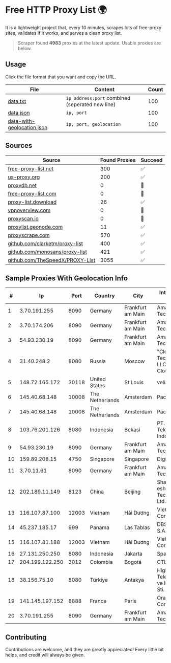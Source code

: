 
# Free HTTP Proxy List 🌍

It is a lightweight project that, every 10 minutes, scrapes lots of free-proxy sites, validates if it works, and serves a clean proxy list.


> Scraper found **4983** proxies at the latest update. Usable proxies are below.

## Usage

Click the file format that you want and copy the URL.


|File|Content|Count|
|----|-------|-----|
|[data.txt](https://raw.githubusercontent.com/themiralay/Proxy-List-World/master/data.txt)|`ip_address:port` combined (seperated new line)|100|
|[data.json](https://raw.githubusercontent.com/themiralay/Proxy-List-World/master/data.json)|`ip, port`|100|
|[data-with-geolocation.json](https://raw.githubusercontent.com/themiralay/Proxy-List-World/master/data-with-geolocation.json)|`ip, port, geolocation`|100|

## Sources

|Source|Found Proxies|Succeed|
|------|-------------|-------|
|[free-proxy-list.net](https://free-proxy-list.net)|300|✅|
|[us-proxy.org](https://www.us-proxy.org)|200|✅|
|[proxydb.net](http://proxydb.net)|0|🚫|
|[free-proxy-list.com](https://free-proxy-list.com/?page=&port=&type%5B%5D=http&type%5B%5D=https&up_time=0&search=Search)|0|🚫|
|[proxy-list.download](https://www.proxy-list.download/HTTP)|26|✅|
|[vpnoverview.com](https://vpnoverview.com/privacy/anonymous-browsing/free-proxy-servers)|0|🚫|
|[proxyscan.io](https://www.proxyscan.io)|0|🚫|
|[proxylist.geonode.com](https://proxylist.geonode.com/api/proxy-list?limit=300&page=1&sort_by=lastChecked&sort_type=desc&protocols=http,https)|11|✅|
|[proxyscrape.com](https://api.proxyscrape.com/v2/?request=displayproxies&protocol=http&timeout=10000&country=all&ssl=all&anonymity=all)|570|✅|
|[github.com/clarketm/proxy-list](https://raw.githubusercontent.com/clarketm/proxy-list/master/proxy-list-raw.txt)|400|✅|
|[github.com/monosans/proxy-list](https://raw.githubusercontent.com/monosans/proxy-list/main/proxies/http.txt)|421|✅|
|[github.com/TheSpeedX/PROXY-List](https://raw.githubusercontent.com/TheSpeedX/PROXY-List/master/http.txt)|3055|✅|


## Sample Proxies With Geolocation Info

|#|Ip|Port|Country|City|Internet Service Provider|
|-|--|----|-------|----|-------------------------|
|1|3.70.191.255|8090|Germany|Frankfurt am Main|Amazon Technologies Inc.|
|2|3.70.174.206|8090|Germany|Frankfurt am Main|Amazon Technologies Inc.|
|3|54.93.230.19|8090|Germany|Frankfurt am Main|Amazon Technologies Inc.|
|4|31.40.248.2|8080|Russia|Moscow|"Cloud Technologies" LLC trading as Cloud.ru|
|5|148.72.165.172|30118|United States|St Louis|velia.net|
|6|145.40.68.148|10008|The Netherlands|Amsterdam|Packet Host, Inc.|
|7|145.40.68.148|10008|The Netherlands|Amsterdam|Packet Host, Inc.|
|8|103.76.201.126|8080|Indonesia|Bekasi|PT. Arjuna Global Teknologi Indonesia|
|9|54.93.230.19|8090|Germany|Frankfurt am Main|Amazon Technologies Inc.|
|10|159.89.208.15|4750|Singapore|Singapore|DigitalOcean, LLC|
|11|3.70.11.61|8090|Germany|Frankfurt am Main|Amazon Technologies Inc.|
|12|202.189.11.149|8123|China|Beijing|Shandong eshinton Network Technology Co., Ltd.|
|13|116.107.87.100|12003|Vietnam|Hải Dương|Viettel Corporation|
|14|45.237.185.17|999|Panama|Las Tablas|DBS NETWORK, S.A.|
|15|116.107.81.188|12003|Vietnam|Hải Dương|Viettel Corporation|
|16|27.131.250.250|8080|Indonesia|Jakarta|SpaceX Starlink|
|17|204.199.122.250|3012|Colombia|Bogotá|CTL Colombia|
|18|38.156.75.10|8080|Türkiye|Antakya|High Speed Telekomunikasyon ve Hab. Hiz. Ltd. Sti.|
|19|141.145.197.152|8888|France|Paris|Oracle Corporation|
|20|3.70.191.255|8090|Germany|Frankfurt am Main|Amazon Technologies Inc.|



## Contributing

Contributions are welcome, and they are greatly appreciated! Every
little bit helps, and credit will always be given.

